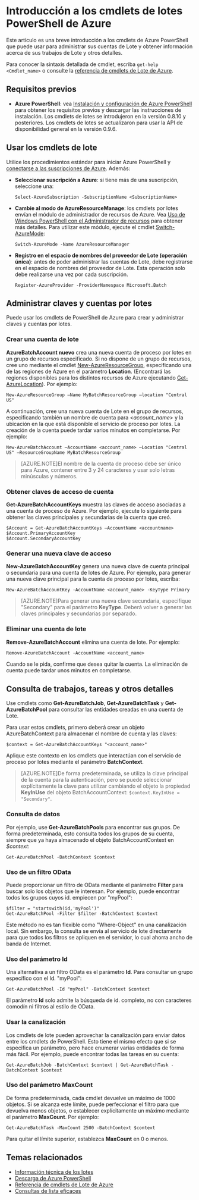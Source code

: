 <properties
   pageTitle="Introducción a los cmdlets de Lote de Azure PowerShell | Microsoft Azure"
   description="Presenta los cmdlets de Azure PowerShell usados para administrar el servicio de lotes de Azure"
   services="batch"
   documentationCenter=""
   authors="dlepow"
   manager="timlt"
   editor=""/>

<tags
   ms.service="batch"
   ms.devlang="NA"
   ms.topic="get-started-article"
   ms.tgt_pltfrm="powershell"
   ms.workload="big-compute"
   ms.date="08/07/2015"
   ms.author="danlep"/>

# Introducción a los cmdlets de lotes PowerShell de Azure
Este artículo es una breve introducción a los cmdlets de Azure PowerShell que puede usar para administrar sus cuentas de Lote y obtener información acerca de sus trabajos de Lote y otros detalles.

Para conocer la sintaxis detallada de cmdlet, escriba `get-help <Cmdlet_name>` o consulte la [referencia de cmdlets de Lote de Azure](https://msdn.microsoft.com/library/azure/mt125957.aspx).

## Requisitos previos

* **Azure PowerShell**: vea [Instalación y configuración de Azure PowerShell](../powershell-install-configure.md) para obtener los requisitos previos y descargar las instrucciones de instalación. Los cmdlets de lotes se introdujeron en la versión 0.8.10 y posteriores. Los cmdlets de lotes se actualizaron para usar la API de disponibilidad general en la versión 0.9.6.

## Usar los cmdlets de lote

Utilice los procedimientos estándar para iniciar Azure PowerShell y [conectarse a las suscripciones de Azure](../powershell-install-configure.md#Connect). Además:

* **Seleccionar suscripción a Azure**: si tiene más de una suscripción, seleccione una:

    ```
    Select-AzureSubscription -SubscriptionName <SubscriptionName>
    ```

* **Cambie al modo de AzureResourceManage**: los cmdlets por lotes envían el módulo de administrador de recursos de Azure. Vea [Uso de Windows PowerShell con el Administrador de recursos](../powershell-azure-resource-manager.md) para obtener más detalles. Para utilizar este módulo, ejecute el cmdlet [Switch-AzureMode](https://msdn.microsoft.com/library/dn722470.aspx):

    ```
    Switch-AzureMode -Name AzureResourceManager
    ```

* **Registro en el espacio de nombres del proveedor de Lote (operación única)**: antes de poder administrar las cuentas de Lote, debe registrarse en el espacio de nombres del proveedor de Lote. Esta operación solo debe realizarse una vez por cada suscripción.

    ```
    Register-AzureProvider -ProviderNamespace Microsoft.Batch
    ```

## Administrar claves y cuentas por lotes

Puede usar los cmdlets de PowerShell de Azure para crear y administrar claves y cuentas por lotes.

### Crear una cuenta de lote

**AzureBatchAccount nuevo** crea una nueva cuenta de proceso por lotes en un grupo de recursos especificado. Si no dispone de un grupo de recursos, cree uno mediante el cmdlet [New-AzureResourceGroup](https://msdn.microsoft.com/library/dn654594.aspx), especificando una de las regiones de Azure en el parámetro **Location**. (Encontrará las regiones disponibles para los distintos recursos de Azure ejecutando [Get-AzureLocation](https://msdn.microsoft.com/library/dn654582.aspx)). Por ejemplo:

```
New-AzureResourceGroup –Name MyBatchResourceGroup –location "Central US"
```

A continuación, cree una nueva cuenta de Lote en el grupo de recursos, especificando también un nombre de cuenta para <*account\_name*> y la ubicación en la que está disponible el servicio de proceso por lotes. La creación de la cuenta puede tardar varios minutos en completarse. Por ejemplo:

```
New-AzureBatchAccount –AccountName <account_name> –Location "Central US" –ResourceGroupName MyBatchResourceGroup
```

> [AZURE.NOTE]El nombre de la cuenta de proceso debe ser único para Azure, contener entre 3 y 24 caracteres y usar solo letras minúsculas y números.

### Obtener claves de acceso de cuenta
**Get-AzureBatchAccountKeys** muestra las claves de acceso asociadas a una cuenta de proceso de Azure. Por ejemplo, ejecute lo siguiente para obtener las claves principales y secundarias de la cuenta que creó.

```
$Account = Get-AzureBatchAccountKeys –AccountName <accountname>
$Account.PrimaryAccountKey
$Account.SecondaryAccountKey
```

### Generar una nueva clave de acceso
**New-AzureBatchAccountKey** genera una nueva clave de cuenta principal o secundaria para una cuenta de lotes de Azure. Por ejemplo, para generar una nueva clave principal para la cuenta de proceso por lotes, escriba:

```
New-AzureBatchAccountKey -AccountName <account_name> -KeyType Primary
```

> [AZURE.NOTE]Para generar una nueva clave secundaria, especifique "Secondary" para el parámetro **KeyType**. Deberá volver a generar las claves principales y secundarias por separado.

### Eliminar una cuenta de lote
**Remove-AzureBatchAccount** elimina una cuenta de lote. Por ejemplo:

```
Remove-AzureBatchAccount -AccountName <account_name>
```

Cuando se le pida, confirme que desea quitar la cuenta. La eliminación de cuenta puede tardar unos minutos en completarse.

## Consulta de trabajos, tareas y otros detalles

Use cmdlets como **Get-AzureBatchJob**, **Get-AzureBatchTask** y **Get-AzureBatchPool** para consultar las entidades creadas en una cuenta de Lote.

Para usar estos cmdlets, primero deberá crear un objeto AzureBatchContext para almacenar el nombre de cuenta y las claves:

```
$context = Get-AzureBatchAccountKeys "<account_name>"
```

Aplique este contexto en los cmdlets que interactúan con el servicio de proceso por lotes mediante el parámetro **BatchContext**.

> [AZURE.NOTE]De forma predeterminada, se utiliza la clave principal de la cuenta para la autenticación, pero se puede seleccionar explícitamente la clave para utilizar cambiando el objeto la propiedad **KeyInUse** del objeto BatchAccountContext: `$context.KeyInUse = "Secondary"`.


### Consulta de datos

Por ejemplo, use **Get-AzureBatchPools** para encontrar sus grupos. De forma predeterminada, esto consulta todos los grupos de su cuenta, siempre que ya haya almacenado el objeto BatchAccountContext en *$context*:

```
Get-AzureBatchPool -BatchContext $context
```
### Uso de un filtro OData

Puede proporcionar un filtro de OData mediante el parámetro **Filter** para buscar solo los objetos que le interesan. Por ejemplo, puede encontrar todos los grupos cuyos id. empiecen por "myPool":

```
$filter = "startswith(id,'myPool')"
Get-AzureBatchPool -Filter $filter -BatchContext $context
```

Este método no es tan flexible como "Where-Object" en una canalización local. Sin embargo, la consulta se envía al servicio de lote directamente para que todos los filtros se apliquen en el servidor, lo cual ahorra ancho de banda de Internet.

### Uso del parámetro Id

Una alternativa a un filtro OData es el parámetro **Id**. Para consultar un grupo específico con el Id. "myPool":

```
Get-AzureBatchPool -Id "myPool" -BatchContext $context

```
El parámetro **Id** solo admite la búsqueda de id. completo, no con caracteres comodín ni filtros al estilo de OData.

### Usar la canalización

Los cmdlets de lote pueden aprovechar la canalización para enviar datos entre los cmdlets de PowerShell. Esto tiene el mismo efecto que si se especifica un parámetro, pero hace enumerar varias entidades de forma más fácil. Por ejemplo, puede encontrar todas las tareas en su cuenta:

```
Get-AzureBatchJob -BatchContext $context | Get-AzureBatchTask -BatchContext $context
```

### Uso del parámetro MaxCount

De forma predeterminada, cada cmdlet devuelve un máximo de 1000 objetos. Si se alcanza este límite, puede perfeccionar el filtro para que devuelva menos objetos, o establecer explícitamente un máximo mediante el parámetro **MaxCount**. Por ejemplo:

```
Get-AzureBatchTask -MaxCount 2500 -BatchContext $context

```

Para quitar el límite superior, establezca **MaxCount** en 0 o menos.

## Temas relacionados
* [Información técnica de los lotes](batch-technical-overview.md)
* [Descarga de Azure PowerShell](http://go.microsoft.com/p/?linkid=9811175)
* [Referencia de cmdlets de Lote de Azure](https://msdn.microsoft.com/library/azure/mt125957.aspx)
* [Consultas de lista eficaces](batch-efficient-list-queries.md)

<!---HONumber=Oct15_HO3-->